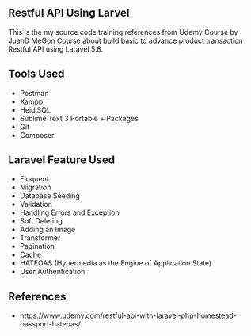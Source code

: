 <p align="center">
	<h2>Restful API Using Larvel</h2>
</p>

This is the my source code training references from Udemy Course by <a href="https://www.udemy.com/restful-api-with-laravel-php-homestead-passport-hateoas/">JuanD MeGon Course</a> about build basic to advance product transaction Restful API using Laravel 5.8.

<p align="center">
	<h2>Tools Used</h2>
</p>

<ul>
	<li>Postman</li>
	<li>Xampp</li>
	<li>HeidiSQL</li>
	<li>Sublime Text 3 Portable + Packages</li>
	<li>Git</li>
	<li>Composer</li>
</ul>

<p align="center">
	<h2>Laravel Feature Used</h2>
</p>

<ul>
	<li>Eloquent</li>
	<li>Migration</li>
	<li>Database Seeding</li>
	<li>Validation</li>
	<li>Handling Errors and Exception</li>
	<li>Soft Deleting</li>
	<li>Adding an Image</li>
	<li>Transformer</li>
	<li>Pagination</li>
	<li>Cache</li>
	<li>HATEOAS (Hypermedia as the Engine of Application State)</li>
	<li>User Authentication</li>
</ul>

<p align="center">
	<h2>References</h2>
</p>

<ul>
	<li>https://www.udemy.com/restful-api-with-laravel-php-homestead-passport-hateoas/</li>
</ul>
